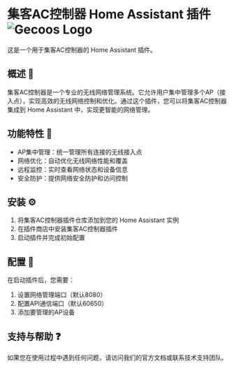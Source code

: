 # 集客AC控制器 Home Assistant 插件 ![Gecoos Logo](http://file.cnrouter.com/Public/images/logo.png)

这是一个用于集客AC控制器的 Home Assistant 插件。

## 概述 📖

集客AC控制器是一个专业的无线网络管理系统。它允许用户集中管理多个AP（接入点），实现高效的无线网络控制和优化。通过这个插件，您可以将集客AC控制器集成到 Home Assistant 中，实现更智能的网络管理。

## 功能特性 🚀

- AP集中管理：统一管理所有连接的无线接入点
- 网络优化：自动优化无线网络性能和覆盖
- 远程监控：实时查看网络状态和设备信息
- 安全防护：提供网络安全防护和访问控制

## 安装 ⚙️

1. 将集客AC控制器插件仓库添加到您的 Home Assistant 实例
2. 在插件商店中安装集客AC控制器插件
3. 启动插件并完成初始配置

## 配置 🔧

在启动插件后，您需要：
1. 设置网络管理端口（默认8080）
2. 配置API通信端口（默认60650）
3. 添加要管理的AP设备

## 支持与帮助 ❓

如果您在使用过程中遇到任何问题，请访问我们的官方文档或联系技术支持团队。
